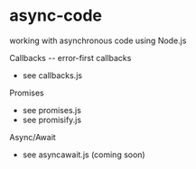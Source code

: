 # async-code
working with asynchronous code using Node.js

Callbacks -- error-first callbacks
* see callbacks.js

Promises
* see promises.js
* see promisify.js

Async/Await
* see asyncawait.js (coming soon)